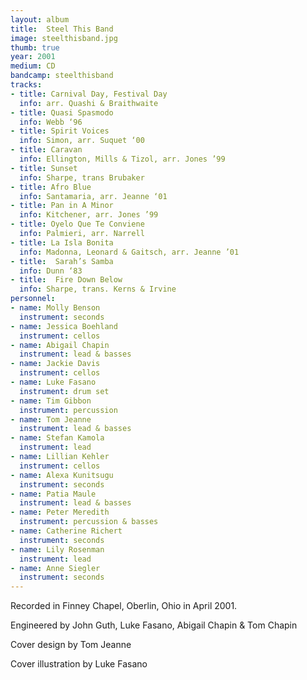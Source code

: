 ```yaml
---
layout: album
title:  Steel This Band
image: steelthisband.jpg
thumb: true
year: 2001
medium: CD
bandcamp: steelthisband
tracks:
- title: Carnival Day, Festival Day
  info: arr. Quashi & Braithwaite
- title: Quasi Spasmodo
  info: Webb ‘96
- title: Spirit Voices
  info: Simon, arr. Suquet ‘00
- title: Caravan
  info: Ellington, Mills & Tizol, arr. Jones ’99
- title: Sunset
  info: Sharpe, trans Brubaker
- title: Afro Blue
  info: Santamaria, arr. Jeanne ‘01
- title: Pan in A Minor
  info: Kitchener, arr. Jones ’99
- title: Oyelo Que Te Conviene
  info: Palmieri, arr. Narrell
- title: La Isla Bonita
  info: Madonna, Leonard & Gaitsch, arr. Jeanne ’01
- title:  Sarah’s Samba
  info: Dunn ‘83
- title:  Fire Down Below
  info: Sharpe, trans. Kerns & Irvine
personnel:
- name: Molly Benson
  instrument: seconds 
- name: Jessica Boehland
  instrument: cellos   
- name: Abigail Chapin
  instrument: lead & basses   
- name: Jackie Davis
  instrument: cellos 
- name: Luke Fasano
  instrument: drum set
- name: Tim Gibbon
  instrument: percussion  
- name: Tom Jeanne
  instrument: lead & basses
- name: Stefan Kamola
  instrument: lead 
- name: Lillian Kehler
  instrument: cellos 
- name: Alexa Kunitsugu
  instrument: seconds 
- name: Patia Maule
  instrument: lead & basses
- name: Peter Meredith
  instrument: percussion & basses
- name: Catherine Richert
  instrument: seconds 
- name: Lily Rosenman
  instrument: lead 
- name: Anne Siegler
  instrument: seconds
---
```

Recorded in Finney Chapel, Oberlin, Ohio in April 2001.

Engineered by John Guth, Luke Fasano, Abigail Chapin & Tom Chapin

Cover design by Tom Jeanne

Cover illustration by Luke Fasano
